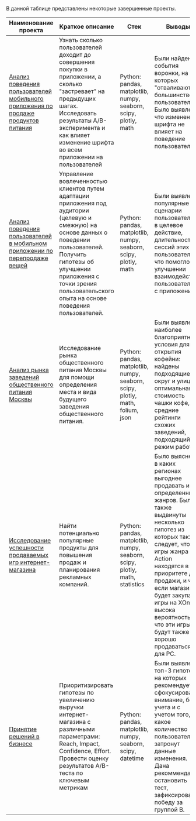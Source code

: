 В данной таблице представлены некоторые завершенные проекты.
 
| Наименование проекта | Краткое описание | Стек | Выводы |
|----------------------|------------------|------|--------|
|[Анализ поведения пользователей мобильного приложения по продаже продуктов питания](https://github.com/leryash/analysis_of_user_behavior/tree/main) | Узнать сколько пользователей доходит до совершения покупки в приложении, а сколько "застревает" на предыдущих шагах. Исследовать результаты А/В-эксперимента и как влияет изменение шрифта во всем приложении на пользователей | Python: pandas, matplotlib, numpy, seaborn, scipy, plotly, math | Были найдены события воронки, на которых "отваливаются" большинство пользователей. Было выявлено, что изменение шрифта не влияет на поведение пользователей. |
|[Анализ поведения пользователей в мобильном приложении по перепродаже вещей](https://github.com/leryash/graduation_project/tree/main) | Управление вовлеченностью клиентов путем адаптации приложения под аудитории (целевую и смежную) на основе данных о поведении пользователей. Получить гипотезы об улучшении приложения с точки зрения пользовательского опыта на основе поведения пользователей. | Python: pandas, matplotlib, numpy, seaborn, scipy, plotly, math | Были выявлены популярные сценарии пользователей в целевое действие, длительность сессий этих пользователей, что помогло в улучшении взаимодействия пользователей с приложением. |
|[Анализ рынка заведений общественного питания Москвы](https://github.com/leryash/analysis_of_food_establishments/tree/main) | Исследование рынка общественного питания Москвы для помощи определения места и вида будущего заведения общественного питания. | Python: pandas, matplotlib, numpy, seaborn, scipy, plotly, math, folium, json | Были выявлены наиболее благоприятные условия для открытия кофейни: найдены подходящие округ и улица, оптимальная стоимость чашки кофе, средние рейтинги схожих заведений, подходящий режим работы. |
| [Исследование успешности продаваемых игр интернет-магазина](https://github.com/leryash/game_store/tree/main) | Найти потенциально популярные продукты для повышения продаж и планирования рекламных компаний. | Python: pandas, matplotlib, numpy, seaborn, scipy, plotly, math, statistics | Было выяснено в каких регионах выгоднее продавать игры определенных жанров. Были также выдвинуты несколько гипотез из которых также следует, что игры жанра Action находятся в приоритете для продажи, и что если магазин будет закупать игры на XOne, высока вероятность, что эти игры будут также хорошо продаваться и для PC. | 
| [Принятие решений в бизнесе](https://github.com/leryash/prioritization_of_hypotheses/tree/main) | Приоритизировать гипотезы по увеличению выручки интернет-магазина с различными параметрами: Reach, Impact, Confidence, Effort. Провести оценку результатов А/В-теста по ключевым метрикам | Python: pandas, matplotlib, numpy, seaborn, scipy, datetime | Были выявлены топ-3 гипотезы на которых рекомендуется сфокусировать внимание, без учета и с учетом того, какое количество пользователей затронут данные изменения. Дана рекоммендация остановить тест, зафиксировав победу за группой В. |
